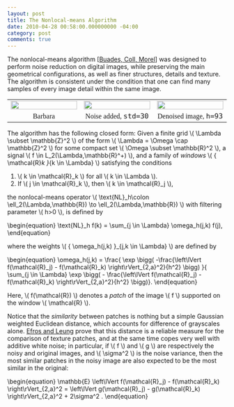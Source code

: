 ```yaml
---
layout: post
title: The Nonlocal-means Algorithm
date: 2010-04-28 00:58:00.000000000 -04:00
category: post
comments: true
---
```


The nonlocal-means algorithm [<a href="http://www.google.com/url?sa=t&amp;source=web&amp;ct=res&amp;cd=8&amp;ved=0CC0QFjAH&amp;url=http%3A%2F%2Fciteseerx.ist.psu.edu%2Fviewdoc%2Fdownload%3Fdoi%3D10.1.1.108.6427%26rep%3Drep1%26type%3Dpdf&amp;ei=urzZS42wFZLK8ATlr-DYAQ&amp;usg=AFQjCNF5nJo_13bxj53H8ZMOvHFD8duWSg&amp;sig2=RgRUCN-tGpij-YOp1WjdLA">Buades, Coll, Morel</a>] was designed to perform noise reduction on digital images, while preserving the main geometrical configurations, as well as finer structures, details and texture.  The algorithm is consistent under the condition that one can find many samples of every image detail within the same image.

<table width="100%" style="border-width:0;">
<tbody>
<tr>
<td width="30%" style="border-width:0;"><img src="assets/4561651402_faa7cfdfc6_o.jpg" alt="" width="100%" /></td>
<td width="30%" style="border-width:0;"><img src="assets/4561651532_1befae6b32_o.jpg" alt="" width="100%" /></td>
<td width="30%" style="border-width:0;"><img src="assets/4561651320_217822c20f_o.jpg" alt="" width="100%" /></td>
</tr>
<tr>
<td style="text-align:center;font-family:modern;font-size:12pt;border-width:0;">Barbara</td>
<td style="text-align:center;font-family:modern;font-size:12pt;border-width:0;">Noise added, <tt>std=30</tt></td>
<td style="text-align:center;font-family:modern;font-size:12pt;border-width:0;">Denoised image, <tt>h=93</tt></td>
</tr>
</tbody>
</table>

The algorithm has the following closed form:  Given a finite grid <span>\\( \Lambda \subset \mathbb{Z}^2 \\)</span> of the form <span>\\( \Lambda = \Omega \cap \mathbb{Z}^2 \\)</span> for some compact set <span>\\( \Omega \subset \mathbb{R}^2 \\)</span>, a signal <span>\\( f \in L_2(\Lambda,\mathbb{R}^+) \\)</span>, and a family of *windows* <span>\\( \{ \mathcal{R}_k \}_{k \in \Lambda} \\)</span> satisfying the conditions

1. <span>\\( k \in \mathcal{R}_k \\)</span> for all <span>\\( k \in \Lambda \\)</span>.
2.  If <span>\\( j \in \mathcal{R}_k \\)</span>, then <span>\\( k \in \mathcal{R}_j \\)</span>,

the nonlocal-means operator <span>\\( \text{NL}_h\colon \ell_2(\Lambda,\mathbb{R}) \to \ell_2(\Lambda,\mathbb{R}) \\)</span> with filtering parameter <span>\\( h&gt;0 \\)</span>, is defined by

<div>
	\begin{equation}
\text{NL}_h f(k) = \sum_{j \in \Lambda} \omega_h(j,k) f(j),
\end{equation}
</div>

where the weights <span>\\( \{ \omega_h(j,k) \}_{j,k \in \Lambda} \\)</span> are defined by

<div>
\begin{equation}
 \omega_h(j,k) = \frac{ \exp \bigg( -\frac{\left\lVert f(\mathcal{R}_j) - f(\mathcal{R}_k) \right\rVert_{2,a}^2}{h^2} \bigg) }{ \sum_{j \in \Lambda} \exp \bigg( - \frac{\left\lVert f(\mathcal{R}_j) - f(\mathcal{R}_k) \right\rVert_{2,a}^2}{h^2} \bigg)}.
\end{equation}
</div>

Here, <span>\\( f(\mathcal{R}) \\)</span> denotes a *patch* of the image <span>\\( f \\)</span> supported on the window <span>\\( \mathcal{R} \\)</span>.

Notice that the *similarity* between patches is nothing but a simple Gaussian weighted Euclidean distance, which accounts for difference of grayscales alone. <a href="http://www.google.com/url?sa=t&amp;source=web&amp;ct=res&amp;cd=1&amp;ved=0CAgQFjAA&amp;url=http%3A%2F%2Fgraphics.cs.cmu.edu%2Fpeople%2Fefros%2Fresearch%2FNPS%2Fefros-iccv99.pdf&amp;ei=w7vZS8udFZLK8ATlr-DYAQ&amp;usg=AFQjCNHVEBaLtGLRS97qyp56MEPJ1aeRXg&amp;sig2=b_w4DZt33t0wWIkY0zW6jQ">Efros and Leung</a> prove that this distance is a reliable measure for the comparison of texture patches, and at the same time copes very well with additive white noise; in particular, if <span>\\( f \\)</span> and <span>\\( g \\)</span> are respectively the noisy and original images, and <span>\\( \sigma^2 \\)</span> is the noise variance, then the most similar patches in the noisy image are also expected to be the most similar in the original:

<div>
	\begin{equation}
 \mathbb{E} \left\lVert f(\mathcal{R}_j) - f(\mathcal{R}_k) \right\rVert_{2,a}^2 = \left\lVert g(\mathcal{R}_j) - g(\mathcal{R}_k) \right\rVert_{2,a}^2 + 2\sigma^2 .
 \end{equation}
</div>
